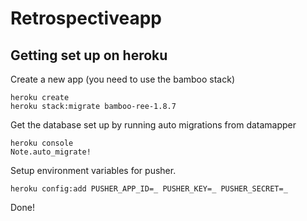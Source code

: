 Retrospectiveapp
================

Getting set up on heroku
------------------------

Create a new app (you need to use the bamboo stack)

    heroku create
    heroku stack:migrate bamboo-ree-1.8.7

Get the database set up by running auto migrations from datamapper

    heroku console
    Note.auto_migrate!

Setup environment variables for pusher.

    heroku config:add PUSHER_APP_ID=_ PUSHER_KEY=_ PUSHER_SECRET=_

Done!
